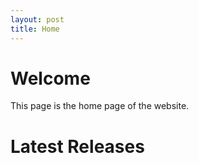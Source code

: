 ```yaml
---
layout: post
title: Home
---
```


# Welcome

This page is the home page of the website.

# Latest Releases
